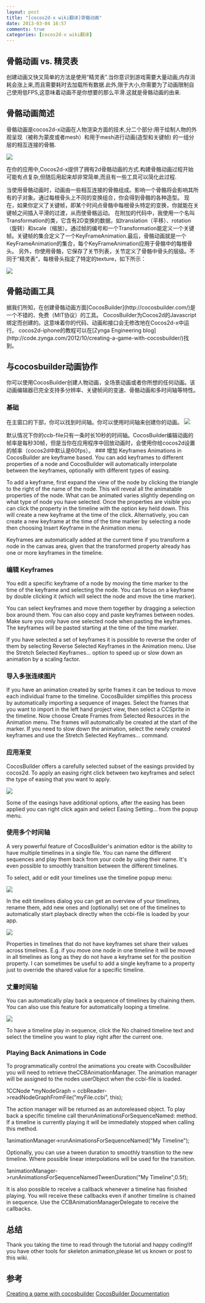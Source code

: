 ```yaml
---
layout: post
title: "[cocos2d-x wiki翻译]骨骼动画"
date: 2013-03-04 16:57
comments: true
categories: [cocos2d-x wiki翻译]
---
```


<!-- Skeletal animation -->

## 骨骼动画 vs. 精灵表
<!-- ## Skeletal animation vs. Sprite sheets -->

<div style='display:none;'>
You can creat animations using "sprite sheets" which is quick and easy. Until you realize your game needs lots of animations and the memory consumption goes way up, together with the time required to load all the data. Also, to limit the size, you need to limit yourself to a low FPS for the animation, which also means the animation doesn’t look as smooth as you’d like. This is where skeletal animation comes in.
</div>
创建动画又快又简单的方法是使用“精灵表”.当你意识到游戏需要大量动画,内存消耗会涨上来,而且需要耗时去加载所有数据.此外,限于大小,你需要为了动画限制自己使用低FPS,这意味着动画不是你想要的那么平滑.这就是骨骼动画的由来.

<!-- ## Introducing Skeletal Animation -->
## 骨骼动画简述
<div style='display:none;'>
Skeletal animation is a technique in cocos2d-x animation in which a character is represented in two parts: a surface representation used to draw the character (called skin or mesh) and a hierarchical set of interconnected bones (called the skeleton or rig) used to animate (pose and keyframe) the mesh.
</div>
骨骼动画是cocos2d-x动画在人物渲染方面的技术,分二个部分:用于绘制人物的外观呈现（被称为蒙皮或者mesh）和用于mesh进行动画(造型和关键帧) 的一组分层的相互连接的骨骼.

![](http://www.cocos2d-x.org/attachments/1606/Skeletal-Animation.jpg)

<div style='display:none;'>
Cocos2d-x provides a way to have 2d skeletal animations in your applications. The process of skeletal animation may be a bit complicated to setup, but using them afterwards is easy, and there are some tools to simplify the process.
</div>

在你的应用中,Cocos2d-x提供了拥有2d骨骼动画的方式.构建骨骼动画过程开始可能有点复杂,但随后用起来却非常简单,而且有一些工具可以简化此过程.

<div style='display:none;'>
When using skeletal animation, the animation is composed of several bones which are connected to one another. Affecting a bone also affects all of its children. By composing different transformations on each bone, you obtain different poses for the skeleton.
</div>
当使用骨骼动画时，动画由一些相互连接的骨骼组成。影响一个骨骼将会影响其所有的子对象。通过每根骨头上不同的变换组合，你会得到骨骼的各种造型。

<div style='display:none;'>
Now, if you define keyframes with certain transformations for a point in time for each of the bones in the skeleton, you can interpolate between the keyframes to obtain a smooth transition and thus animate the skeleton.
</div>
现在，如果你定义了关键帧，即某个时间点骨骼中每根骨头特定的变换，你就能在关键帧之间插入平滑的过渡，从而使骨骼运动。

<div style='display:none;'>
In the attached code, I used a class named Transformation, which contains data about 2D transformations, like translation, rotation and scale. Then, a Keyframe is defined by a frame number and one such Transformation. A collection of Keyframes defines a KeyframeAnimation. Finally, a SkeletonAnimation is a collection of KeyframeAnimations, one for each bone in the skeleton.
</div>
在附加的代码中，我使用一个名叫Transformation的类，它含有2D变换的数据，如translation（平移）、rotation（旋转）和scale（缩放）。通过帧的编号和一个Transformation能定义一个关键帧。关键帧的集合定义了一个KeyFrameAnimation.最后，骨骼动画就是一个KeyFrameAnimation的集合，每个KeyFrameAnimation应用于骨骼中的每根骨头。

<div style='display:none;'>
Separately, you use a Skeleton, which keeps a list of Joints that define the hierarchy of bones in the skeleton. Different from "sprite sheets",each bone is then assigned a certain texture, like the ones below:
</div>
另外，你使用骨骼，它保存了关节列表，关节定义了骨骼中骨头的层级。不同于“精灵表”，每根骨头指定了特定的texture，如下所示：

![](http://www.cocos2d-x.org/attachments/1607/animated-grossini.png)

<!-- ## Tool for skeleton animation -->
## 骨骼动画工具
<div style='display:none;'>
So far as we know, [CocosBuilder](http://cocosbuilder.com/) is a great, free (MIT license) tool for creating skeleton animations.
CocosBuilder is built for Cocos2d’s Javascript bindings, which means that your code, animations, and interfaces will run unmodified in Cocos2d-x.
A tutorial for cocos2d-iphone can be found at the [Zynga Engineering blog](http://code.zynga.com/2012/10/creating-a-game-with-cocosbuilder/)
</div>
据我们所知，在创建骨骼动画方面[CocosBuilder](http://cocosbuilder.com/)是一个不错的、免费（MIT协议）的工具。   
CocosBuilder为Cocos2d的Javascript绑定而创建的。这意味着你的代码、动画和接口会无修改地在Cocos2d-x中运行。    
cocos2d-iphone的教程可以在[Zynga Engineering blog](http://code.zynga.com/2012/10/creating-a-game-with-cocosbuilder/)找到。

<!-- ## Working with cocosbuilder Animations -->
## 与cocosbuilder动画协作
<div style='display:none;'>
You can use CocosBuilder for creating character animations, animating complete scenes or just about any animation you can imagine. The animation editor has full support for multiple resolutions, easing between keyframes, boned animations and multiple timelines to name a few of the features.


h3.The Basics

In the bottom of the main window you can find the timeline. You use the timeline to create your animations.
</div>
你可以使用CocosBuilder创建人物动画，全场景动画或者你所想的任何动画。该动画编辑器已完全支持多分辨率、关键帧间的变速、骨骼动画和多时间轴等特性。

### 基础
在主窗口的下部，你可以找到时间轴。你可以使用时间轴来创建你的动画。
![](http://www.cocos2d-x.org/attachments/1610/timeline.png)
<div style='display:none;'>
By default your ccb-file has a single timeline that is 10 seconds long. CocosBuilder edits animations at a frame rate of 30 frames per second, but when you play back the animation in your app it will use whatever you have set cocos2d to use (the default in cocos2d is 60 fps). The current time is displayed in the top right corner, and has the format minute:second:frame. The blue vertical line also shows the current time. Click the time display to change the duration of the current timeline.
</div>
默认情况下你的ccb-file只有一条时长10秒的时间轴。CocosBuilder编辑动画的帧率是每秒30帧，但是当你在应用程序中回放动画时，会使用你给cocos2d设置的帧率（cocos2d中默认是60fps）。
<!-- ### Adding Keyframes -->
### 增加 Keyframes
Animations in CocosBuilder are keyframe based. You can add keyframes to different properties of a node and CocosBuilder will automatically interpolate between the keyframes, optionally with different types of easing.

To add a keyframe, first expand the view of the node by clicking the triangle to the right of the name of the node. This will reveal all the animatable properties of the node. What can be animated varies slightly depending on what type of node you have selected. Once the properties are visible you can click the property in the timeline with the option key held down. This will create a new keyframe at the time of the click. Alternatively, you can create a new keyframe at the time of the time marker by selecting a node then choosing Insert Keyframe in the Animation menu.

Keyframes are automatically added at the current time if you transform a node in the canvas area, given that the transformed property already has one or more keyframes in the timeline.

<!-- ### Editing Keyframes -->
### 编辑 Keyframes
You edit a specific keyframe of a node by moving the time marker to the time of the keyframe and selecting the node. You can focus on a keyframe by double clicking it (which will select the node and move the time marker).

You can select keyframes and move them together by dragging a selection box around them. You can also copy and paste keyframes between nodes. Make sure you only have one selected node when pasting the keyframes. The keyframes will be pasted starting at the time of the time marker.

If you have selected a set of keyframes it is possible to reverse the order of them by selecting Reverse Selected Keyframes in the Animation menu. Use the Stretch Selected Keyframes… option to speed up or slow down an animation by a scaling factor.

<!-- ### Importing a Sequence of Images -->
### 导入多张连续图片 
If you have an animation created by sprite frames it can be tedious to move each individual frame to the timeline. CocosBuilder simplifies this process by automatically importing a sequence of images. Select the frames that you want to import in the left hand project view, then select a CCSprite in the timeline. Now choose Create Frames from Selected Resources in the Animation menu. The frames will automatically be created at the start of the marker. If you need to slow down the animation, select the newly created keyframes and use the Stretch Selected Keyframes… command.

<!-- ### Applying Easing -->
### 应用渐变
CocosBuilder offers a carefully selected subset of the easings provided by cocos2d. To apply an easing right click between two keyframes and select the type of easing that you want to apply.

![](http://www.cocos2d-x.org/attachments/1611/keyframes.png)

Some of the easings have additional options, after the easing has been applied you can right click again and select Easing Setting… from the popup menu.

<!-- ### Using Multiple Timelines -->
### 使用多个时间轴
A very powerful feature of CocosBuilder's animation editor is the ability to have multiple timelines in a single file. You can name the different sequences and play them back from your code by using their name. It's even possible to smoothly transition between the different timelines.

To select, add or edit your timelines use the timeline popup menu:

![](http://www.cocos2d-x.org/attachments/1612/Multiple%20Timelines.png)

In the edit timelines dialog you can get an overview of your timelines, rename them, add new ones and (optionally) set one of the timelines to automatically start playback directly when the ccbi-file is loaded by your app.

![](http://www.cocos2d-x.org/attachments/1613/autoStart.png)

Properties in timelines that do not have keyframes set share their values across timelines. E.g. if you move one node in one timeline it will be moved in all timelines as long as they do not have a keyframe set for the position property. I can sometimes be useful to add a single keyframe to a property just to override the shared value for a specific timeline.

<!-- ### Chaining Timelines -->
### 丈量时间轴
You can automatically play back a sequence of timelines by chaining them. You can also use this feature for automatically looping a timeline.

![](http://www.cocos2d-x.org/attachments/1614/autoPlayback.png)

To have a timeline play in sequence, click the No chained timeline text and select the timeline you want to play right after the current one.

### Playing Back Animations in Code
To programmatically control the animations you create with CocosBuilder you will need to retrieve theCCBAnimationManager. The animation manager will be assigned to the nodes userObject when the ccbi-file is loaded.

1CCNode *myNodeGraph = ccbReader->readNodeGraphFromFile("myFile.ccbi", this);

The action manager will be returned as an autoreleased object. To play back a specific timeline call therunAnimationsForSequenceNamed: method. If a timeline is currently playing it will be immediately stopped when calling this method.

1animationManager->runAnimationsForSequenceNamed("My Timeline");

Optionally, you can use a tween duration to smoothly transition to the new timeline. Where possible linear interpolations will be used for the transition.

1animationManager->runAnimationsForSequenceNamedTweenDuration("My Timeline",0.5f);

It is also possible to receive a callback whenever a timeline has finished playing. You will receive these callbacks even if another timeline is chained in sequence. Use the CCBAnimationManagerDelegate to receive the callbacks.

## 总结 
Thank you taking the time to read through the tutorial and happy coding!If you have other tools for skeleton animation,please let us known or post to this wiki.

## 参考 
[Creating a game with cocosbuilder](http://code.zynga.com/2012/10/creating-a-game-with-cocosbuilder/)
[CocosBuilder Documentation](http://cocosbuilder.com/)
